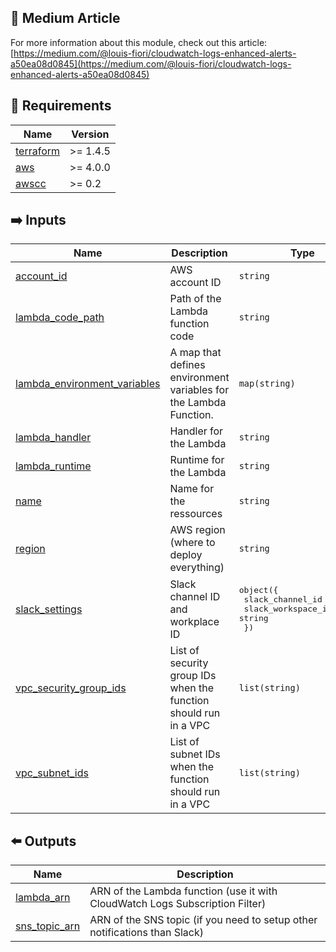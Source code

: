 ## 📝 Medium Article
For more information about this module, check out this article: [https://medium.com/@louis-fiori/cloudwatch-logs-enhanced-alerts-a50ea08d0845](https://medium.com/@louis-fiori/cloudwatch-logs-enhanced-alerts-a50ea08d0845)
 
 ## 🔗 Requirements

| Name | Version |
|------|---------|
| <a name="requirement_terraform"></a> [terraform](#requirement\_terraform) | >= 1.4.5 |
| <a name="requirement_aws"></a> [aws](#requirement\_aws) | >= 4.0.0 |
| <a name="requirement_awscc"></a> [awscc](#requirement\_awscc) | >= 0.2 |

## ➡️ Inputs

| Name | Description | Type | Default | Required |
|------|-------------|------|---------|:--------:|
| <a name="input_account_id"></a> [account\_id](#input\_account\_id) | AWS account ID | `string` | n/a | yes |
| <a name="input_lambda_code_path"></a> [lambda\_code\_path](#input\_lambda\_code\_path) | Path of the Lambda function code | `string` | `"logs_alerts.py"` | no |
| <a name="input_lambda_environment_variables"></a> [lambda\_environment\_variables](#input\_lambda\_environment\_variables) | A map that defines environment variables for the Lambda Function. | `map(string)` | `{}` | no |
| <a name="input_lambda_handler"></a> [lambda\_handler](#input\_lambda\_handler) | Handler for the Lambda | `string` | `"logs_alerts.lambda_handler"` | no |
| <a name="input_lambda_runtime"></a> [lambda\_runtime](#input\_lambda\_runtime) | Runtime for the Lambda | `string` | `"python3.8"` | no |
| <a name="input_name"></a> [name](#input\_name) | Name for the ressources | `string` | n/a | yes |
| <a name="input_region"></a> [region](#input\_region) | AWS region (where to deploy everything) | `string` | n/a | yes |
| <a name="input_slack_settings"></a> [slack\_settings](#input\_slack\_settings) | Slack channel ID and workplace ID | <pre>object({<br>    slack_channel_id : string<br>    slack_workspace_id : string<br>  })</pre> | `null` | no |
| <a name="input_vpc_security_group_ids"></a> [vpc\_security\_group\_ids](#input\_vpc\_security\_group\_ids) | List of security group IDs when the function should run in a VPC | `list(string)` | `null` | no |
| <a name="input_vpc_subnet_ids"></a> [vpc\_subnet\_ids](#input\_vpc\_subnet\_ids) | List of subnet IDs when the function should run in a VPC | `list(string)` | `null` | no |

## ⬅️ Outputs

| Name | Description |
|------|-------------|
| <a name="output_lambda_arn"></a> [lambda\_arn](#output\_lambda\_arn) | ARN of the Lambda function (use it with CloudWatch Logs Subscription Filter) |
| <a name="output_sns_topic_arn"></a> [sns\_topic\_arn](#output\_sns\_topic\_arn) | ARN of the SNS topic (if you need to setup other notifications than Slack) |
